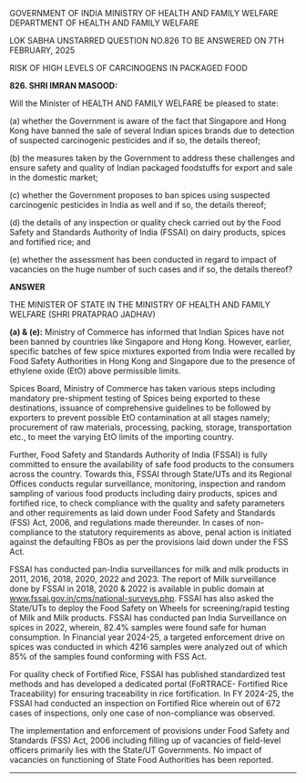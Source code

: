 GOVERNMENT OF INDIA
MINISTRY OF HEALTH AND FAMILY WELFARE
DEPARTMENT OF HEALTH AND FAMILY WELFARE

LOK SABHA
UNSTARRED QUESTION NO.826
TO BE ANSWERED ON 7TH FEBRUARY, 2025

RISK OF HIGH LEVELS OF CARCINOGENS IN PACKAGED FOOD

**826. SHRI IMRAN MASOOD:**

Will the Minister of HEALTH AND FAMILY WELFARE be pleased to state:

(a) whether the Government is aware of the fact that Singapore and Hong Kong have banned
the sale of several Indian spices brands due to detection of suspected carcinogenic pesticides
and if so, the details thereof;

(b) the measures taken by the Government to address these challenges and ensure safety and
quality of Indian packaged foodstuffs for export and sale in the domestic market;

(c) whether the Government proposes to ban spices using suspected carcinogenic pesticides
in India as well and if so, the details thereof;

(d) the details of any inspection or quality check carried out by the Food Safety and
Standards Authority of India (FSSAI) on dairy products, spices and fortified rice; and

(e) whether the assessment has been conducted in regard to impact of vacancies on the huge
number of such cases and if so, the details thereof?

**ANSWER**

THE MINISTER OF STATE IN THE MINISTRY OF HEALTH AND FAMILY
WELFARE
(SHRI PRATAPRAO JADHAV)

**(a) & (e):** Ministry of Commerce has informed that Indian Spices have not been banned by
countries like Singapore and Hong Kong. However, earlier, specific batches of few spice
mixtures exported from India were recalled by Food Safety Authorities in Hong Kong and
Singapore due to the presence of ethylene oxide (EtO) above permissible limits.

Spices Board, Ministry of Commerce has taken various steps including mandatory
pre-shipment testing of Spices being exported to these destinations, issuance of
comprehensive guidelines to be followed by exporters to prevent possible EtO contamination
at all stages namely; procurement of raw materials, processing, packing, storage,
transportation etc., to meet the varying EtO limits of the importing country.

Further, Food Safety and Standards Authority of India (FSSAI) is fully committed to
ensure the availability of safe food products to the consumers across the country. Towards
this, FSSAI through State/UTs and its Regional Offices conducts regular surveillance,
monitoring, inspection and random sampling of various food products including dairy
products, spices and fortified rice, to check compliance with the quality and safety
parameters and other requirements as laid down under Food Safety and Standards (FSS) Act,
2006, and regulations made thereunder. In cases of non-compliance to the statutory
requirements as above, penal action is initiated against the defaulting FBOs as per the
provisions laid down under the FSS Act.

FSSAI has conducted pan-India surveillances for milk and milk products in 2011,
2016, 2018, 2020, 2022 and 2023. The report of Milk surveillance done by FSSAI in 2018,
2020 & 2022 is available in public domain at www.fssai.gov.in/cms/national-surveys.php.
FSSAI has also asked the State/UTs to deploy the Food Safety on Wheels for screening/rapid
testing of Milk and Milk products. FSSAI has conducted pan India Surveillance on spices in
2022, wherein, 82.4% samples were found safe for human consumption. In Financial year
2024-25, a targeted enforcement drive on spices was conducted in which 4216 samples were
analyzed out of which 85% of the samples found conforming with FSS Act.

For quality check of Fortified Rice, FSSAI has published standardized test methods
and has developed a dedicated portal (FoRTRACE- Fortified Rice Traceability) for ensuring
traceability in rice fortification. In FY 2024-25, the FSSAI had conducted an inspection on
Fortified Rice wherein out of 672 cases of inspections, only one case of non-compliance was
observed.

The implementation and enforcement of provisions under Food Safety and Standards
(FSS) Act, 2006 including filling up of vacancies of field-level officers primarily lies with the
State/UT Governments. No impact of vacancies on functioning of State Food Authorities has
been reported.

---
